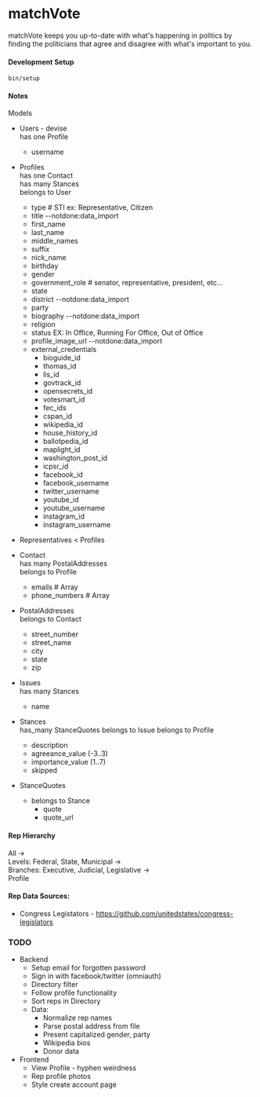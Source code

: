 # matchVote

matchVote keeps you up-to-date with what's happening in politics by finding 
the politicians that agree and disagree with what's important to you.

#### Development Setup  
    bin/setup

#### Notes

Models
* Users - devise  
  has one Profile
  * username  

* Profiles  
  has one Contact  
  has many Stances  
  belongs to User
  * type # STI ex: Representative, Citizen
  * title --notdone:data_import
  * first_name
  * last_name
  * middle_names
  * suffix
  * nick_name
  * birthday
  * gender
  * government_role # senator, representative, president, etc...
  * state
  * district --notdone:data_import
  * party
  * biography --notdone:data_import
  * religion
  * status  EX: In Office, Running For Office, Out of Office
  * profile_image_url --notdone:data_import
  * external_credentials  
    * bioguide_id
    * thomas_id 
    * lis_id
    * govtrack_id
    * opensecrets_id 
    * votesmart_id
    * fec_ids
    * cspan_id
    * wikipedia_id
    * house_history_id
    * ballotpedia_id
    * maplight_id
    * washington_post_id
    * icpsr_id
    * facebook_id
    * facebook_username
    * twitter_username
    * youtube_id
    * youtube_username
    * instagram_id
    * instagram_username

* Representatives < Profiles

* Contact  
  has many PostalAddresses  
  belongs to Profile
  * emails # Array
  * phone_numbers # Array


* PostalAddresses  
  belongs to Contact
  * street_number
  * street_name
  * city
  * state
  * zip


* Issues  
  has many Stances
  * name

* Stances  
  has_many StanceQuotes
  belongs to Issue
  belongs to Profile
  * description
  * agreeance_value (-3..3)
  * importance_value (1..7)
  * skipped

* StanceQuotes
  * belongs to Stance
    * quote
    * quote_url


#### Rep Hierarchy
All ->  
Levels: Federal, State, Municipal ->  
Branches: Executive, Judicial, Legislative ->  
Profile

#### Rep Data Sources:  
  * Congress Legistators - https://github.com/unitedstates/congress-legislators

### TODO
* Backend
    * Setup email for forgotten password
    * Sign in with facebook/twitter (omniauth)
    * Directory filter
    * Follow profile functionality
    * Sort reps in Directory
    * Data:
        * Normalize rep names
        * Parse postal address from file
        * Present capitalized gender, party
        * Wikipedia bios
        * Donor data
* Frontend
    * View Profile - hyphen weirdness
    * Rep profile photos
    * Style create account page



